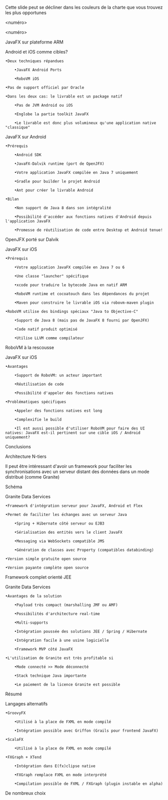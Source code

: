 Cette slide peut se décliner dans les couleurs de la charte que vous trouvez les plus opportunes

<numéro>

<numéro>

JavaFX sur plateforme ARM

Android et iOS comme cibles?

    •Deux techniques répandues 

        •JavaFX Android Ports 

        •RoboVM iOS 

    •Pas de support officiel par Oracle 

    •Dans les deux cas: le livrable est un package natif 

        •Pas de JVM Android ou iOS 

        •Englobe la partie toolkit JavaFX 

        •Le livrable est donc plus volumineux qu'une application native "classique" 

 

JavaFX sur Android

    •Prérequis 

        •Android SDK 

        •JavaFX-Dalvik runtime (port de OpenJFX) 

        •Votre application JavaFX compilée en Java 7 uniquement 

        •Gradle pour builder le projet Android 

        •Ant pour créer le livrable Android 

    •Bilan 

        •Non support de Java 8 dans son intégralité 

        •Possibilité d'accéder aux fonctions natives d'Android depuis l'application JavaFX 

        •Promesse de réutilisation de code entre Desktop et Android tenue! 

OpenJFX porté sur Dalvik
 

JavaFX sur iOS

    •Prérequis 

        •Votre application JavaFX compilée en Java 7 ou 6 

        •Une classe "launcher" spécifique 

        •xcode pour traduire le bytecode Java en natif ARM 

        •RoboVM runtime et cocoatouch dans les dépendances du projet 

        •Maven pour construire le livrable iOS via robovm-maven plugin 

    •RoboVM utilise des bindings spéciaux "Java to Objective-C" 

        •Support de Java 8 (mais pas de JavaFX 8 fourni par OpenJFX) 

        •Code natif produit optimisé 

        •Utilise LLVM comme compilateur 

RoboVM à la rescousse
 

JavaFX sur iOS

    •Avantages 

        •Support de RoboVM: un acteur important 

        •Réutilisation de code 

        •Possibilité d'appeler des fonctions natives 

    •Problématiques spécifiques 

        •Appeler des fonctions natives est long 

        •Complexifie le build 

        •Il est aussi possible d'utiliser RoboVM pour faire des UI natives: JavaFX est-il pertinent sur une cible iOS / Android uniquement? 

Conclusions
 

Architecture N-tiers

Il peut être intéressant d'avoir un framework pour faciliter les synchronisations avec un serveur distant des données dans un mode distribué (comme Granite)

Schéma

 

Granite Data Services

    •Framework d'intégration serveur pour JavaFX, Android et Flex 

    •Permet de faciliter les échanges avec un serveur Java 

        •Spring + Hibernate côté serveur ou EJB3 

        •Sérialisation des entités vers le client JavaFX 

        •Messaging via WebSockets compatible JMS 

        •Génération de classes avec Property (compatibles databinding) 

    •Version simple gratuite open source 

    •Version payante complète open source 

Framework complet orienté JEE
 

Granite Data Services

    •Avantages de la solution 

        •Payload très compact (marshalling JMF ou AMF) 

        •Possibilités d'architecture real-time 

        •Multi-supports 

        •Intégration poussée des solutions JEE / Spring / Hibernate 

        •Intégration facile à une usine logicielle 

        •Framework MVP côté JavaFX 

    •L'utilisation de Granite est très profitable si 

        •Mode connecté >> Mode déconnecté 

        •Stack technique Java importante 

        •Le paiement de la licence Granite est possible 

Résumé
 

Langages alternatifs

    •GroovyFX 

        •Utilisé à la place de FXML en mode compilé 

        •Intégration possible avec Griffon (Grails pour frontend JavaFX) 

    •ScalaFX 

        •Utilisé à la place de FXML en mode compilé 

    •FXGraph + XTend 

        •Intégration dans E(fx)clipse native 

        •FXGraph remplace FXML en mode interprété 

        •Compilation possible de FXML / FXGraph (plugin instable en alpha) 

De nombreux choix
 
